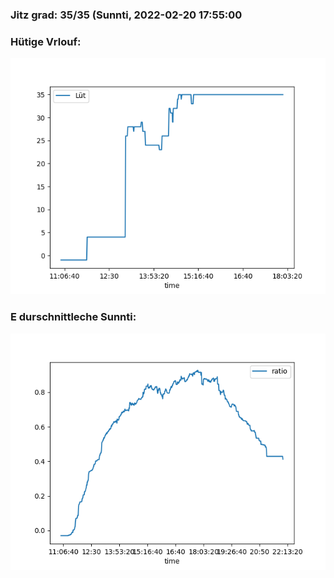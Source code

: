 ### Jitz grad: 35/35 (Sunnti, 2022-02-20 17:55:00

### Hütige Vrlouf:
![Graph](Today.png)

### E durschnittleche Sunnti:
![Graph](Sunnti.png)